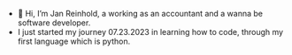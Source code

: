 - 👋 Hi, I’m Jan Reinhold, a working as an accountant and a wanna be software developer.
- I just started my journey 07.23.2023 in learning how to code, through my first language which is python.
